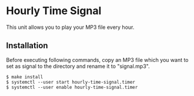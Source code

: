 # Hourly Time Signal

This unit allows you to play your MP3 file every hour.

## Installation
Before executing following commands, copy an MP3 file which you want to set as signal to the directory and rename it to "signal.mp3".
```
$ make install
$ systemctl --user start hourly-time-signal.timer
$ systemctl --user enable hourly-time-signal.timer
```
